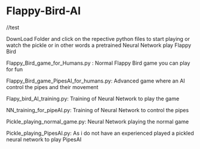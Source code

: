 # Flappy-Bird-AI

//test

DownLoad Folder and click on the repective python files to start playing or watch the pickle or in other words a pretrained Neural Network play Flappy Bird

Flappy_Bird_game_for_Humans.py : Normal Flappy Bird game you can play for fun

Flappy_Bird_game_PipesAI_for_humans.py: Advanced game where an AI control the pipes and their movement

Flapy_bird_AI_training.py: Training of Neural Network to play the game

NN_training_for_pipeAI.py: Training of Neural Network to control the pipes

Pickle_playing_normal_game.py: Neural Network playing the normal game

Pickle_playing_PipesAI.py: As i do not have an experienced played a pickled neural network to play PipesAI
